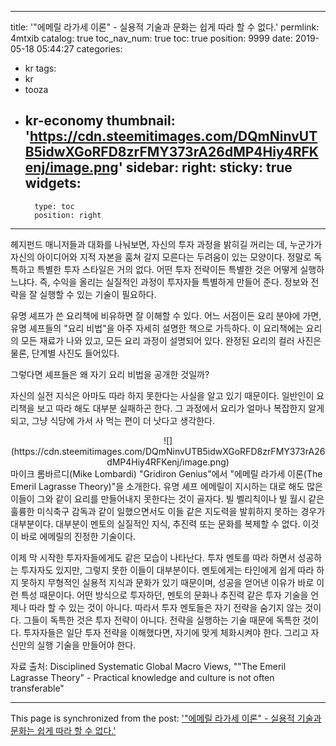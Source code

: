 
---
title: '"에메릴 라가세 이론" - 실용적 기술과 문화는 쉽게 따라 할 수 없다.'
permlink: 4mtxib
catalog: true
toc_nav_num: true
toc: true
position: 9999
date: 2019-05-18 05:44:27
categories:
- kr
tags:
- kr
- tooza
- kr-economy
thumbnail: 'https://cdn.steemitimages.com/DQmNinvUTB5idwXGoRFD8zrFMY373rA26dMP4Hiy4RFKenj/image.png'
sidebar:
    right:
        sticky: true
widgets:
    -
        type: toc
        position: right
---


헤지펀드 매니저들과 대화를 나눠보면, 자신의 투자 과정을 밝히길 꺼리는 데, 누군가가 자신의 아이디어와 지적 자본을 훔쳐 갈지 모른다는 두려움이 있는 모양이다. 정말로 독특하고 특별한 투자 스타일은 거의 없다. 어떤 투자 전략이든 특별한 것은 어떻게 실행하느냐다. 즉, 수익을 올리는 실질적인 과정이 투자자들 특별하게 만들어 준다. 정보와 전략을 잘 실행할 수 있는 기술이 필요하다.​

유명 셰프가 쓴 요리책에 비유하면 잘 이해할 수 있다. 어느 서점이든 요리 분야에 가면, 유명 셰프들의 "요리 비법"을 아주 자세히 설명한 책으로 가득하다. 이 요리책에는 요리의 모든 재료가 나와 있고, 모든 요리 과정이 설명되어 있다. 완정된 요리의 컬러 사진은 물론, 단계별 사진도 들어있다.​

그렇다면 셰프들은 왜 자기 요리 비법을 공개한 것일까?​

자신의 실전 지식은 아마도 따라 하지 못한다는 사실을 알고 있기 때문이다. 일반인이 요리책을 보고 따라 해도 대부분 실패하곤 한다. 그 과정에서 요리가 얼마나 복잡한지 알게 되고, 그냥 식당에 가서 사 먹는 편이 더 낫다고 생각한다.

<center>
![](https://cdn.steemitimages.com/DQmNinvUTB5idwXGoRFD8zrFMY373rA26dMP4Hiy4RFKenj/image.png)
</center>
​
마이크 롬바르디(Mike Lombardi) "Gridiron Genius"에서 "에메릴 라가세 이론(The Emeril Lagrasse Theory)"을 소개한다. 유명 셰프 에메릴이 지시하는 대로 해도 많은 이들이 그와 같이 요리를 만들어내지 못한다는 것이 골자다. 빌 벨리칙이나 빌 월시 같은 훌륭한 미식축구 감독과 같이 일했으면서도 이들 같은 지도력을 발휘하지 못하는 경우가 대부분이다. 대부분이 멘토의 실질적인 지식, 추진력 또는 문화를 복제할 수 없다. 이것이 바로 에메릴의 진정한 기술이다.​

이제 막 시작한 투자자들에게도 같은 모습이 나타난다. 투자 멘토를 따라 하면서 성공하는 투자자도 있지만, 그렇지 못한 이들이 대부분이다. 멘토에게는 타인에게 쉽게 따라 하지 못하지 무형적인 실용적 지식과 문화가 있기 때문이며, 성공을 얻어낸 이유가 바로 이런 특성 때문이다. 어떤 방식으로 투자하던, 멘토의 문화나 추진력 같은 투자 기술을 언제나 따라 할 수 있는 것이 아니다. 따라서 투자 멘토들은 자기 전략을 숨기지 않는 것이다. 그들이 독특한 것은 투자 전략이 아니다. 전략을 실행하는 기술 때문에 독특한 것이다. 투자자들은 일단 투자 전략을 이해했다면, 자기에 맞게 체화시켜야 한다. 그리고 자신만의 실행 기술을 만들어야 한다.​

자료 출처: Disciplined Systematic Global Macro Views, ""The Emeril Lagrasse Theory" - Practical knowledge and culture is not often transferable"

- - -

This page is synchronized from the post: ['"에메릴 라가세 이론" - 실용적 기술과 문화는 쉽게 따라 할 수 없다.'](https://steemit.com/@pius.pius/4mtxib)
